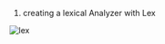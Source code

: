 
1. creating a lexical Analyzer with Lex


![lex](https://user-images.githubusercontent.com/47166768/194798894-1803ac27-638a-4739-9935-3a2c6d1608ce.png)
